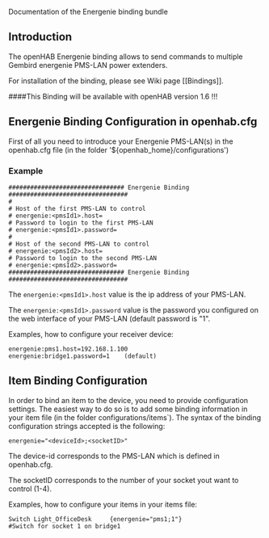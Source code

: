 Documentation of the Energenie binding bundle

## Introduction

The openHAB Energenie binding allows to send commands to multiple Gembird energenie PMS-LAN power extenders.

For installation of the binding, please see Wiki page [[Bindings]].

####This Binding will be available with openHAB version 1.6 !!!

## Energenie Binding Configuration in openhab.cfg

First of all you need to introduce your Energenie PMS-LAN(s) in the openhab.cfg file (in the folder '${openhab_home}/configurations')

### Example

    ################################ Energenie Binding #################################
    #
    # Host of the first PMS-LAN to control 
    # energenie:<pmsId1>.host=
    # Password to login to the first PMS-LAN
    # energenie:<pmsId1>.password=
    #
    # Host of the second PMS-LAN to control 
    # energenie:<pmsId2>.host=
    # Password to login to the second PMS-LAN
    # energenie:<pmsId2>.password=
    ################################ Energenie Binding #################################

The `energenie:<pmsId1>.host` value is the ip address of your PMS-LAN.

The `energenie:<pmsId1>.password` value is the password you configured on the web interface of your PMS-LAN (default password is "1".

Examples, how to configure your receiver device:

    energenie:pms1.host=192.168.1.100
    energenie:bridge1.password=1	(default)

## Item Binding Configuration

In order to bind an item to the device, you need to provide configuration settings. The easiest way to do so is to add some binding information in your item file (in the folder configurations/items`). The syntax of the binding configuration strings accepted is the following:

    energenie="<deviceId>;<socketID>"

The device-id corresponds to the PMS-LAN which is defined in openhab.cfg.

The socketID corresponds to the number of your socket yout want to control (1-4).

Examples, how to configure your items in your items file:

    Switch Light_OfficeDesk 	{energenie="pms1;1"}					#Switch for socket 1 on bridge1

